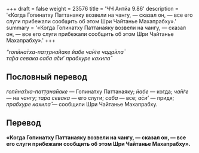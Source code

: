 +++
draft = false
weight = 23576
title = 'ЧЧ Антйа 9.86'
description = '«Когда Гопинатху Паттанаяку возвели на чангу, — сказал он, — все его слуги прибежали сообщить об этом Шри Чайтанье Махапрабху».'
summary = '«Когда Гопинатху Паттанаяку возвели на чангу, — сказал он, — все его слуги прибежали сообщить об этом Шри Чайтанье Махапрабху».'
+++

_“гопӣна̄тха-пат̣т̣ана̄йаке йабе ча̄н̇ге чад̣а̄ила̄  
та̄ра севака саба а̄си’ прабхуре кахила̄_

## Пословный перевод

_гопӣна̄тха_\-_пат̣т̣ана̄йаке_ — Гопинатху Паттанаяку; _йабе_ — когда; _ча̄н̇ге_ — на _чангу_; _та̄ра_ _севака_ — его слуги; _саба_ — все; _а̄си’_ — придя; _прабхуре_ _кахила̄_ — сообщили Шри Чайтанье Махапрабху.

## Перевод

**«Когда Гопинатху Паттанаяку возвели на чангу, — сказал он, — все его слуги прибежали сообщить об этом Шри Чайтанье Махапрабху».**

